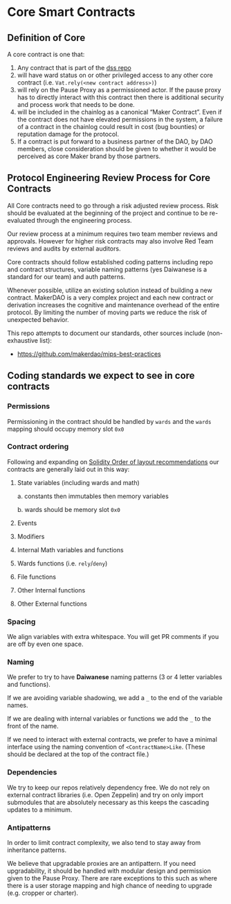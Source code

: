 # Core Smart Contracts

## Definition of Core

A core contract is one that:

1. Any contract that is part of the [dss repo](https://github.com/makerdao/dss)
2. will have ward status on or other privileged access to any other core contract (i.e. `Vat.rely(<new contract address>)`)
3. will rely on the Pause Proxy as a permissioned actor. If the pause proxy has to directly interact with this contract then there is additional security and process work that needs to be done.
4. will be included in the chainlog as a canonical “Maker Contract”. Even if the contract does not have elevated permissions in the system, a failure of a contract in the chainlog could result in cost (bug bounties) or reputation damage for the protocol.
5. If a contract is put forward to a business partner of the DAO, by DAO members, close consideration should be given to whether it would be perceived as core Maker brand by those partners.

## Protocol Engineering Review Process for Core Contracts

All Core contracts need to go through a risk adjusted review process.  Risk should be evaluated at the beginning of the project and continue to be re-evaluated through the engineering process.

Our review process at a minimum requires two team member reviews and approvals.  However for higher risk contracts may also involve Red Team reviews and audits by external auditors.

Core contracts should follow established coding patterns including repo and contract structures, variable naming patterns (yes Daiwanese is a standard for our team) and auth patterns.

Whenever possible, utilize an existing solution instead of building a new contract. MakerDAO is a very complex project and each new contract or derivation increases the cognitive and maintenance overhead of the entire protocol. By limiting the number of moving parts we reduce the risk of unexpected behavior.

This repo attempts to document our standards, other sources include (non-exhaustive list):

- https://github.com/makerdao/mips-best-practices

## Coding standards we expect to see in core contracts

### Permissions

Permissioning in the contract should be handled by `wards` and the `wards` mapping should occupy memory slot `0x0`

### Contract ordering

Following and expanding on [Solidity Order of layout recommendations](https://docs.soliditylang.org/en/stable/style-guide.html#order-of-layout) our contracts are generally laid out in this way:

1. State variables (including wards and math)

    a. constants then immutables then memory variables

    b. wards should be memory slot `0x0`
2. Events
3. Modifiers
4. Internal Math variables and functions
5. Wards functions (i.e. `rely`/`deny`)
6. File functions
7. Other Internal functions
8. Other External functions

### Spacing

We align variables with extra whitespace. You will get PR comments if you are off by even one space.

### Naming

We prefer to try to have **Daiwanese** naming patterns (3 or 4 letter variables and functions).

If we are avoiding variable shadowing, we add a `_` to the end of the variable names.

If we are dealing with internal variables or functions we add the `_` to the front of the name.

If we need to interact with external contracts, we prefer to have a minimal interface using the naming convention of `<ContractName>Like`. (These should be declared at the top of the contract file.)

### Dependencies

We try to keep our repos relatively dependency free.  We do not rely on external contract libraries (i.e. Open Zeppelin) and try on only import submodules that are absolutely necessary as this keeps the cascading updates to a minimum.

### Antipatterns

In order to limit contract complexity, we also tend to stay away from inheritance patterns.

We believe that upgradable proxies are an antipattern.  If you need upgradability, it should be handled with modular design and permission given to the Pause Proxy. There are rare exceptions to this such as where there is a user storage mapping and high chance of needing to upgrade (e.g. cropper or charter).
